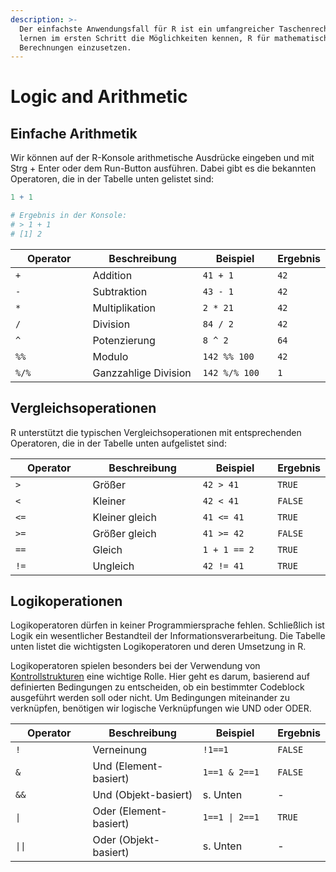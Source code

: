 ```yaml
---
description: >-
  Der einfachste Anwendungsfall für R ist ein umfangreicher Taschenrechner. Wir
  lernen im ersten Schritt die Möglichkeiten kennen, R für mathematische
  Berechnungen einzusetzen.
---
```


# Logic and Arithmetic

## Einfache Arithmetik

Wir können auf der R-Konsole arithmetische Ausdrücke eingeben und mit Strg + Enter oder dem Run-Button ausführen. Dabei gibt es die bekannten Operatoren, die in der Tabelle unten gelistet sind:

```r
1 + 1

# Ergebnis in der Konsole:
# > 1 + 1
# [1] 2
```

<table><thead><tr><th width="150">Operator</th><th width="218.59398496240604">Beschreibung</th><th width="150">Beispiel</th><th>Ergebnis</th></tr></thead><tbody><tr><td><code>+</code></td><td>Addition</td><td><code>41 + 1</code></td><td><code>42</code></td></tr><tr><td><code>-</code></td><td>Subtraktion</td><td><code>43 - 1</code></td><td><code>42</code></td></tr><tr><td><code>*</code></td><td>Multiplikation</td><td><code>2 * 21</code></td><td><code>42</code></td></tr><tr><td><code>/</code></td><td>Division</td><td><code>84 / 2</code></td><td><code>42</code></td></tr><tr><td><code>^</code></td><td>Potenzierung</td><td><code>8 ^ 2</code></td><td><code>64</code></td></tr><tr><td><code>%%</code></td><td>Modulo</td><td><code>142 %% 100</code></td><td><code>42</code></td></tr><tr><td><code>%/%</code></td><td>Ganzzahlige Division</td><td><code>142 %/% 100</code></td><td><code>1</code></td></tr></tbody></table>

## Vergleichsoperationen

R unterstützt die typischen Vergleichsoperationen mit entsprechenden Operatoren, die in der Tabelle unten aufgelistet sind:

<table><thead><tr><th width="150">Operator</th><th width="218.59398496240604">Beschreibung</th><th width="150">Beispiel</th><th>Ergebnis</th></tr></thead><tbody><tr><td><code>></code></td><td>Größer</td><td><code>42 > 41</code></td><td><code>TRUE</code></td></tr><tr><td><code>&#x3C;</code></td><td>Kleiner</td><td><code>42 &#x3C; 41</code></td><td><code>FALSE</code></td></tr><tr><td><code>&#x3C;=</code></td><td>Kleiner gleich</td><td><code>41 &#x3C;= 41</code></td><td><code>TRUE</code></td></tr><tr><td><code>>=</code></td><td>Größer gleich</td><td><code>41 >= 42</code></td><td><code>FALSE</code></td></tr><tr><td><code>==</code></td><td>Gleich</td><td><code>1 + 1 == 2</code></td><td><code>TRUE</code></td></tr><tr><td><code>!=</code></td><td>Ungleich</td><td><code>42 != 41</code></td><td><code>TRUE</code></td></tr></tbody></table>

## Logikoperationen

Logikoperatoren dürfen in keiner Programmiersprache fehlen. Schließlich ist Logik ein wesentlicher Bestandteil der Informationsverarbeitung. Die Tabelle unten listet die wichtigsten Logikoperatoren und deren Umsetzung in R.

Logikoperatoren spielen besonders bei der Verwendung von [Kontrollstrukturen](../einfuehrung-in-r/kontrollstrukturen.md) eine wichtige Rolle. Hier geht es darum, basierend auf definierten Bedingungen zu entscheiden, ob ein bestimmter Codeblock ausgeführt werden soll oder nicht. Um Bedingungen miteinander zu verknüpfen, benötigen wir logische Verknüpfungen wie UND oder ODER.



<table><thead><tr><th width="150">Operator</th><th width="218.59398496240604">Beschreibung</th><th width="150">Beispiel</th><th>Ergebnis</th></tr></thead><tbody><tr><td><code>!</code></td><td>Verneinung</td><td><code>!1==1</code></td><td><code>FALSE</code></td></tr><tr><td><code>&#x26;</code></td><td>Und (Element-basiert)</td><td><code>1==1 &#x26; 2==1</code></td><td><code>FALSE</code></td></tr><tr><td><code>&#x26;&#x26;</code></td><td>Und (Objekt-basiert)</td><td>s. Unten</td><td>-</td></tr><tr><td><code>|</code></td><td>Oder (Element-basiert)</td><td><code>1==1 | 2==1</code></td><td><code>TRUE</code></td></tr><tr><td><code>||</code></td><td>Oder (Objekt-basiert)</td><td>s. Unten</td><td>-</td></tr></tbody></table>

